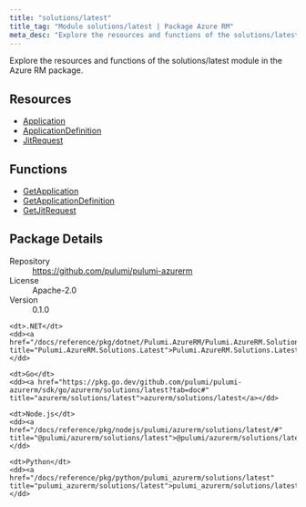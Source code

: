 ```yaml
---
title: "solutions/latest"
title_tag: "Module solutions/latest | Package Azure RM"
meta_desc: "Explore the resources and functions of the solutions/latest module in the Azure RM package."
---
```


<!-- WARNING: this file was generated by Pulumi Docs Generator. -->
<!-- Do not edit by hand unless you're certain you know what you are doing! -->

Explore the resources and functions of the solutions/latest module in the Azure RM package.

<h2 id="resources">Resources</h2>
<ul class="api">
    <li><a href="application" title="Application"><span class="symbol resource"></span>Application</a></li>
    <li><a href="applicationdefinition" title="ApplicationDefinition"><span class="symbol resource"></span>ApplicationDefinition</a></li>
    <li><a href="jitrequest" title="JitRequest"><span class="symbol resource"></span>JitRequest</a></li>
</ul>

<h2 id="functions">Functions</h2>
<ul class="api">
    <li><a href="getapplication" title="GetApplication"><span class="symbol function"></span>GetApplication</a></li>
    <li><a href="getapplicationdefinition" title="GetApplicationDefinition"><span class="symbol function"></span>GetApplicationDefinition</a></li>
    <li><a href="getjitrequest" title="GetJitRequest"><span class="symbol function"></span>GetJitRequest</a></li>
</ul>

<h2 id="package-details">Package Details</h2>
<dl class="package-details">
	<dt>Repository</dt>
	<dd><a href="https://github.com/pulumi/pulumi-azurerm">https://github.com/pulumi/pulumi-azurerm</a></dd>
	<dt>License</dt>
	<dd>Apache-2.0</dd>
	<dt>Version</dt>
	<dd>0.1.0</dd>
</dl>



<dl class="tabular">

    <dt>.NET</dt>
    <dd><a href="/docs/reference/pkg/dotnet/Pulumi.AzureRM/Pulumi.AzureRM.Solutions.Latest.html" title="Pulumi.AzureRM.Solutions.Latest">Pulumi.AzureRM.Solutions.Latest</a></dd>

    <dt>Go</dt>
    <dd><a href="https://pkg.go.dev/github.com/pulumi/pulumi-azurerm/sdk/go/azurerm/solutions/latest?tab=doc#" title="azurerm/solutions/latest">azurerm/solutions/latest</a></dd>

    <dt>Node.js</dt>
    <dd><a href="/docs/reference/pkg/nodejs/pulumi/azurerm/solutions/latest/#" title="@pulumi/azurerm/solutions/latest">@pulumi/azurerm/solutions/latest</a></dd>

    <dt>Python</dt>
    <dd><a href="/docs/reference/pkg/python/pulumi_azurerm/solutions/latest" title="pulumi_azurerm/solutions/latest">pulumi_azurerm/solutions/latest</a></dd>

</dl>

